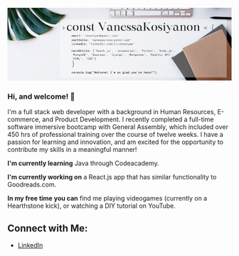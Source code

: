 ![Welcome Banner](images/welcomebanner.png)
<!--
**vkosiyan/vkosiyan** is a ✨ _special_ ✨ repository because its `README.md` (this file) appears on your GitHub profile.

Here are some ideas to get you started:

- 🔭 I’m currently working on ...
- 🌱 I’m currently learning ...
- 👯 I’m looking to collaborate on ...
- 🤔 I’m looking for help with ...
- 💬 Ask me about ...
- 📫 How to reach me: ...
- 😄 Pronouns: ...
- ⚡ Fun fact: ...
-->

### Hi, and welcome! 👋

I'm a full stack web developer with a background in Human Resources, E-commerce, and Product Development. I recently completed a full-time software immersive bootcamp with General Assembly, which included over 450 hrs of professional training over the course of twelve weeks. I have a passion for learning and innovation, and am excited for the opportunity to contribute my skills in a meaningful manner!


**I'm currently learning** Java through Codeacademy.

**I'm currently working on** a React.js app that has similar functionality to Goodreads.com.

**In my free time you can** find me playing videogames (currently on a Hearthstone kick), or watching a DIY tutorial on YouTube.


## Connect with Me:
<!-- 
* [My Portfolio](https://vanessa-kosiyanon.com) -->
* [LinkedIn](https://linkedin.com/in/vkosiyan)
